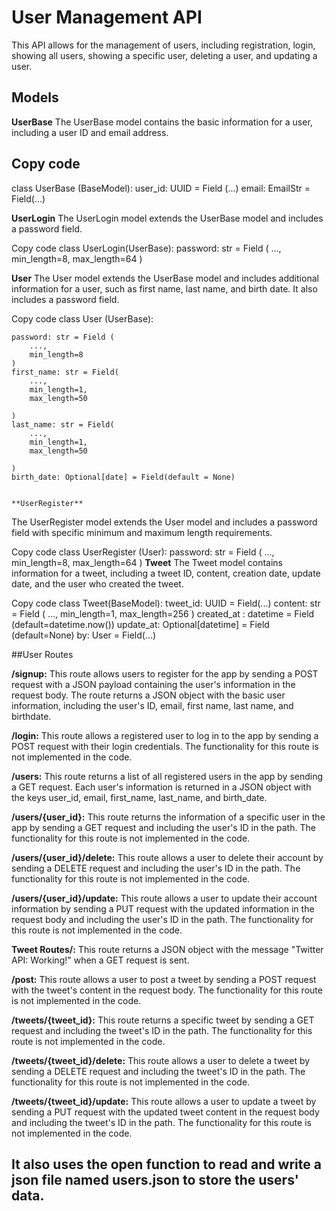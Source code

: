 # User Management API
This API allows for the management of users, including registration, login, showing all users, showing a specific user, deleting a user, and updating a user.

## Models
**UserBase**
The UserBase model contains the basic information for a user, including a user ID and email address.

## Copy code
class UserBase (BaseModel):
    user_id: UUID = Field (...)
    email: EmailStr = Field(...)

**UserLogin**
The UserLogin model extends the UserBase model and includes a password field.

Copy code
class UserLogin(UserBase):
    password: str = Field (
        ...,
        min_length=8,
        max_length=64
    )

**User**
The User model extends the UserBase model and includes additional information for a user, such as first name, last name, and birth date. It also includes a password field.

Copy code
class User (UserBase):
    
    password: str = Field (
        ...,
        min_length=8
    )
    first_name: str = Field(
        ...,
        min_length=1,
        max_length=50
        
    )
    last_name: str = Field(
        ...,
        min_length=1,
        max_length=50
        
    )
    birth_date: Optional[date] = Field(default = None)
    
    
    **UserRegister**
The UserRegister model extends the User model and includes a password field with specific minimum and maximum length requirements.

Copy code
class UserRegister (User):
    password: str = Field (
        ...,
        min_length=8,
        max_length=64
    )
**Tweet**
The Tweet model contains information for a tweet, including a tweet ID, content, creation date, update date, and the user who created the tweet.

Copy code
class Tweet(BaseModel):
    tweet_id: UUID = Field(...)
    content: str = Field (
        ...,
        min_length=1,
        max_length=256
    )
    created_at : datetime = Field (default=datetime.now())
    update_at: Optional[datetime] = Field (default=None)
    by: User = Field(...) 

##User Routes

**/signup:** This route allows users to register for the app by sending a POST request with a JSON payload containing the user's information in the request body.
The route returns a JSON object with the basic user information, including the user's ID, email, first name, last name, and birthdate.

**/login:** This route allows a registered user to log in to the app by sending a POST request with their login credentials. 
The functionality for this route is not implemented in the code.

**/users:** This route returns a list of all registered users in the app by sending a GET request.
Each user's information is returned in a JSON object with the keys user_id, email, first_name, last_name, and birth_date.

**/users/{user_id}:** This route returns the information of a specific user in the app by sending a GET request and including the user's ID in the path.
The functionality for this route is not implemented in the code.

**/users/{user_id}/delete:** This route allows a user to delete their account by sending a DELETE request and including the user's ID in the path.
The functionality for this route is not implemented in the code.

**/users/{user_id}/update:** This route allows a user to update their account information by sending a PUT request with the updated information in the 
request body and including the user's ID in the path. The functionality for this route is not implemented in the code.

**Tweet Routes/:** This route returns a JSON object with the message "Twitter API: Working!" when a GET request is sent.

**/post:** This route allows a user to post a tweet by sending a POST request with the tweet's content in the request body.
The functionality for this route is not implemented in the code.

**/tweets/{tweet_id}:** This route returns a specific tweet by sending a GET request and including the tweet's ID in the path.
The functionality for this route is not implemented in the code.

**/tweets/{tweet_id}/delete:** This route allows a user to delete a tweet by sending a DELETE request and including the tweet's ID in the path.
The functionality for this route is not implemented in the code.

**/tweets/{tweet_id}/update:** This route allows a user to update a tweet by sending a PUT request with the updated tweet 
content in the request body and including the tweet's ID in the path. The functionality for this route is not implemented in the code.

## It also uses the open function to read and write a json file named users.json to store the users' data.

